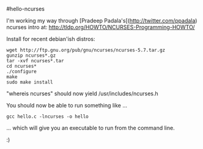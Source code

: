 #hello-ncurses

I'm working my way through [Pradeep Padala's[(http://twitter.com/ppadala) ncurses intro at:
http://tldp.org/HOWTO/NCURSES-Programming-HOWTO/

Install for recent debian'ish distros:
    
    wget http://ftp.gnu.org/pub/gnu/ncurses/ncurses-5.7.tar.gz
    gunzip ncurses*.gz
    tar -xvf ncurses*.tar
    cd ncurses*
    ./configure
    make
    sudo make install
    
"whereis ncurses" should now yield /usr/includes/ncurses.h

You should now be able to run something like ...

    gcc hello.c -lncurses -o hello
    
... which will give you an executable to run from the command line.

:)
